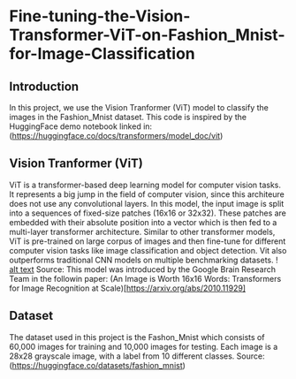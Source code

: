 # Fine-tuning-the-Vision-Transformer-ViT-on-Fashion_Mnist-for-Image-Classification


## Introduction
In this project, we use the Vision Tranformer (ViT) model to classify the images in the Fashion_Mnist dataset.
This code is inspired by the HuggingFace demo notebook linked in: (https://huggingface.co/docs/transformers/model_doc/vit)

## Vision Tranformer (ViT)
ViT is a transformer-based deep learning model for computer vision tasks. It represents a big jump in the field of computer vision, since this architeure does not use any convolutional layers. 
In this model, the input image is split into a sequences of fixed-size patches (16x16 or 32x32). These patches are embedded with their absolute position into a vector which is then fed to a multi-layer transformer architecture. 
Similar to other transformer models, ViT is pre-trained on large corpus of images and then fine-tune for different computer vision tasks like image classification and object detection. Vit also outperforms traditional CNN models on multiple benchmarking datasets.
! [alt text](https://github.com/AymanELS/Fine-tuning-the-Vision-Transformer-ViT-on-Fashion_Mnist-for-Image-Classification/blob/main/ViT.png)
Source: This model was introduced by the Google Brain Research Team in the followin paper: (An Image is Worth 16x16 Words: Transformers for Image Recognition at Scale)[https://arxiv.org/abs/2010.11929]

## Dataset
The dataset used in this project is the Fashon_Mnist which consists of 60,000 images for training and 10,000 images for testing. Each image is a 28x28 grayscale image, with a label from 10 different classes. 
Source: (https://huggingface.co/datasets/fashion_mnist)

